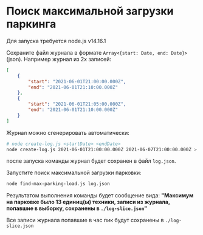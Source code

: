 # Поиск максимальной загрузки паркинга

Для запуска требуется node.js v14.16.1

Сохраните файл журнала в формате `Array<{start: Date, end: Date}>` (json). Например журнал из 2х записей:

```json
[
    {
        "start": "2021-06-01T21:00:00.000Z",
        "end": "2021-06-01T21:10:00.000Z"
    },
    {
        "start": "2021-06-01T21:05:00.000Z",
        "end": "2021-06-01T21:10:00.000Z"
    }
]
```

Журнал можно сгенерировать автоматически:

```bash
# node create-log.js <startDate> <endDate> 
node create-log.js 2021-06-01T21:00:00.000Z 2021-06-07T21:00:00.000Z > log.json
```

после запуска команды журнал будет сохранен в файл `log.json`.

Запустите поиск максимальной загрузки парковки:

```bash
node find-max-parking-load.js log.json
```

Результатом выполнения команды будет сообщение вида: __"Максимум на парковке было 13 единиц(ы) техники, записи из журнала, попавшие в выборку, сохранены в `./log-slice.json`"__

Все записи журнала попавшие в час пик будут сохранены в `./log-slice.json`

